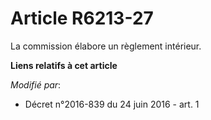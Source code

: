 # Article R6213-27

La commission élabore un règlement intérieur.

**Liens relatifs à cet article**

_Modifié par_:

  - Décret n°2016-839 du 24 juin 2016 - art. 1
